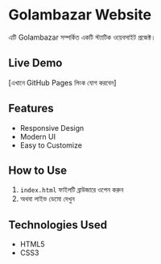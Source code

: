 # Golambazar Website

এটি Golambazar সম্পর্কিত একটি স্ট্যাটিক ওয়েবসাইট প্রজেক্ট।

## Live Demo
[এখানে GitHub Pages লিংক যোগ করবেন]

## Features
- Responsive Design
- Modern UI
- Easy to Customize

## How to Use
1. `index.html` ফাইলটি ব্রাউজারে ওপেন করুন
2. অথবা লাইভ ডেমো দেখুন

## Technologies Used
- HTML5
- CSS3